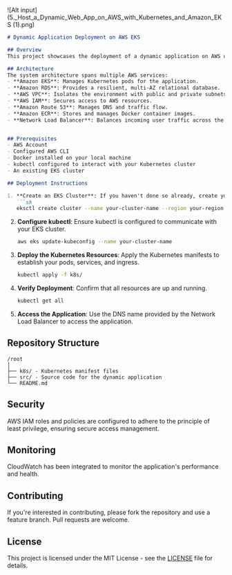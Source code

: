 ![Alt input](5._Host_a_Dynamic_Web_App_on_AWS_with_Kubernetes_and_Amazon_EKS (1).png)

```markdown
# Dynamic Application Deployment on AWS EKS

## Overview
This project showcases the deployment of a dynamic application on AWS using the Elastic Kubernetes Service (EKS). The architecture ensures high availability and fault tolerance by spanning multiple availability zones and incorporates essential AWS services for optimal security and performance.

## Architecture
The system architecture spans multiple AWS services:
- **Amazon EKS**: Manages Kubernetes pods for the application.
- **Amazon RDS**: Provides a resilient, multi-AZ relational database.
- **AWS VPC**: Isolates the environment with public and private subnets.
- **AWS IAM**: Secures access to AWS resources.
- **Amazon Route 53**: Manages DNS and traffic flow.
- **Amazon ECR**: Stores and manages Docker container images.
- **Network Load Balancer**: Balances incoming user traffic across the deployed services.


## Prerequisites
- AWS Account
- Configured AWS CLI
- Docker installed on your local machine
- kubectl configured to interact with your Kubernetes cluster
- An existing EKS cluster

## Deployment Instructions

1. **Create an EKS Cluster**: If you haven't done so already, create your EKS cluster.
   ```sh
   eksctl create cluster --name your-cluster-name --region your-region
   ```

2. **Configure kubectl**: Ensure kubectl is configured to communicate with your EKS cluster.
   ```sh
   aws eks update-kubeconfig --name your-cluster-name
   ```

3. **Deploy the Kubernetes Resources**: Apply the Kubernetes manifests to establish your pods, services, and ingress.
   ```sh
   kubectl apply -f k8s/
   ```

4. **Verify Deployment**: Confirm that all resources are up and running.
   ```sh
   kubectl get all
   ```

5. **Access the Application**: Use the DNS name provided by the Network Load Balancer to access the application.

## Repository Structure

```
/root
│
├── k8s/ - Kubernetes manifest files
├── src/ - Source code for the dynamic application
└── README.md
```

## Security

AWS IAM roles and policies are configured to adhere to the principle of least privilege, ensuring secure access management.

## Monitoring

CloudWatch has been integrated to monitor the application's performance and health.

## Contributing

If you're interested in contributing, please fork the repository and use a feature branch. Pull requests are welcome.

## License

This project is licensed under the MIT License - see the [LICENSE](LICENSE) file for details.

